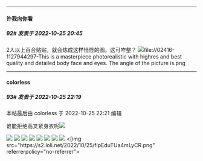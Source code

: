 

*****

####  许我向你看  
##### 92#       发表于 2022-10-25 20:45

2人以上百合贴贴，就会炼成这样怪怪的图。这可咋整？
<img src="https://aibooru.online/data/original/a1/94/a19410db3b6f3ea7dd086f524b38dd8f.png" referrerpolicy="no-referrer">file://02416-1127944297-This is a masterpiece photorealistic with highres and best quality and detailed body face and eyes. The angle of the picture is.png



*****

####  colorless  
##### 93#       发表于 2022-10-25 22:19

 本帖最后由 colorless 于 2022-10-25 22:21 编辑 

谁能拒绝高叉紧身衣呢<img src="https://static.saraba1st.com/image/smiley/face2017/069.png" referrerpolicy="no-referrer">

<img src="https://s2.loli.net/2022/10/25/HJN6owarEeYn9XO.png" referrerpolicy="no-referrer">
<img src="https://s2.loli.net/2022/10/25/yas9xAf7jKdZgLc.png" referrerpolicy="no-referrer">
<img src="https://s2.loli.net/2022/10/25/RrkgauJyG3cinH6.png" referrerpolicy="no-referrer">
<img src="https://s2.loli.net/2022/10/25/YHxElTAc3V7ugio.png" referrerpolicy="no-referrer">
<img src="https://s2.loli.net/2022/10/25/EjAMbT7cdmqYwNp.png" referrerpolicy="no-referrer">
<img src="https://s2.loli.net/2022/10/25/laUCD2dyBJhHbLQ.png" referrerpolicy="no-referrer">
<img src="https://s2.loli.net/2022/10/25/IAFO6yxYnfVW9eM.png" referrerpolicy="no-referrer">
<img src="https://s2.loli.net/2022/10/25/k1qyW7mMpHlga8i.png" referrerpolicy="no-referrer">
<[img src="https://s2.loli.net/2022/10/25/fipEduTUa4mLyCR.png" referrerpolicy="no-referrer">

